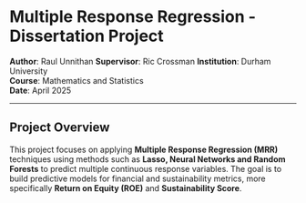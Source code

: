 # Multiple Response Regression - Dissertation Project  
**Author**: Raul Unnithan
**Supervisor**: Ric Crossman
**Institution**: Durham University  
**Course**: Mathematics and Statistics  
**Date**: April 2025  

---

## Project Overview  
This project focuses on applying **Multiple Response Regression (MRR)** techniques using methods such as **Lasso, Neural Networks and Random Forests** to predict multiple continuous response variables. The goal is to build predictive models for financial and sustainability metrics, more specifically **Return on Equity (ROE)** and **Sustainability Score**.
